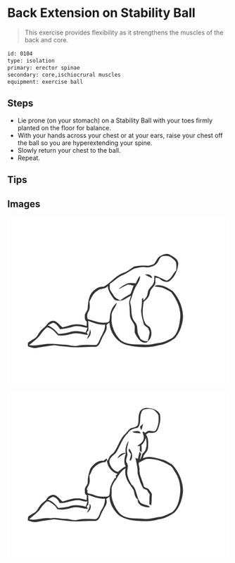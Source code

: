 # Back Extension on Stability Ball
> This exercise provides flexibility as it strengthens the muscles of the back and core.

``` 
id: 0104 
type: isolation 
primary: erector spinae 
secondary: core,ischiocrural muscles 
equipment: exercise ball 
``` 

## Steps

 - Lie prone (on your stomach) on a Stability Ball with your toes firmly planted on the floor for balance.
 - With your hands across your chest or at your ears, raise your chest off the ball so you are hyperextending your spine.
 - Slowly return your chest to the ball.
 - Repeat.

## Tips


## Images

![](./../svg/0104-relaxation.svg)

![](./../svg/0104-tension.svg)
